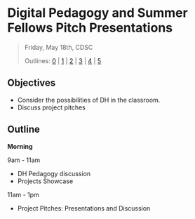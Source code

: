 # Digital Pedagogy and Summer Fellows Pitch Presentations

> Friday, May 18th, CDSC
> 
> Outlines: [0](day-0.md) | [1](day-1.md) | [2](day-2.md) | [3](day-3.md) | [4](day-4.md) | [5](day-5.md)

## Objectives

- Consider the possibilities of DH in the classroom.
- Discuss project pitches

## Outline

**Morning** 

9am - 11am

- DH Pedagogy discussion
- Projects Showcase

11am - 1pm

- Project Pitches: Presentations and Discussion
